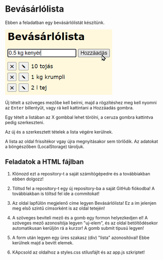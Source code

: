 # Bevásárlólista

Ebben a feladatban egy bevásárlólistát készítünk.

![Alt text](image.png)

Új tételt a szöveges mezőbe kell beírni, majd a rögzítéshez meg kell nyomni az <kbd>Enter</kbd> billentyűt, vagy rá kell kattintani a Hozzáadás gombra.

Egy tételt a listában az X gombbal lehet törölni, a ceruza gombra kattintva pedig szerkeszteni.

Az új és a szerkesztett tételek a lista végére kerülnek.

A lista az oldal frissítékor vgay újra megnyitásakor sem törlődik. Az adatokat a böngészőben (LocalStorage) tároljuk.

## Feladatok a HTML fájlban

1. Klónozd ezt a repository-t a saját számítógépedre és a továbbiakban ebben dolgozz!

1. Töltsd fel a repository-t egy új repository-ba a saját GitHub fiókodba! A továbbiakban is töltsd fel ide a commitokat!

1. Az oldal lapfülön megjelenő címe legyen Bevásárlólista! Ez a ím jelenjen meg első szintű címsorként is az oldal tetején!

1. A szöveges beviteli mező és a gomb egy formon helyezkedjen el! A szöveges mező azonosítója legyen "uj-elem", és az oldal betöltődésekor automatikusan kerüljön rá a kurzor! A gomb submit típusú legyen!

1. A form után legyen egy üres szakasz (div) "lista" azonosítóval! Ebbe kerülnek majd a bevitt elemek.

1. KApcsold az oldalhoz a styles.css stílusfájlt és az app.js szkriptet!

